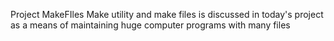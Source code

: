 Project MakeFIles
Make utility and make files is discussed in today's project
as a means of maintaining huge computer programs with many files
